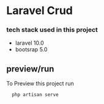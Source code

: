 # Laravel Crud



### tech stack used in this project
- laravel 10.0
- bootsrap 5.0

## preview/run

To Preview this project run

```bash
  php artisan serve
```
